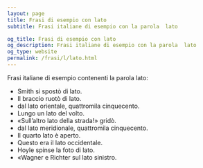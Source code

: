 ```yaml
---
layout: page
title: Frasi di esempio con lato 
subtitle: Frasi italiane di esempio con la parola  lato

og_title: Frasi di esempio con lato 
og_description: Frasi italiane di esempio con la parola  lato
og_type: website
permalink: /frasi/l/lato.html
---
```


Frasi italiane di esempio contenenti la parola lato:


- Smith si spostò di lato.
- Il braccio ruotò di lato.
- dal lato orientale, quattromila cinquecento.
- Lungo un lato del volto.
- «Sull’altro lato della strada!» gridò.
- dal lato meridionale, quattromila cinquecento.
- Il quarto lato è aperto.
- Questo era il lato occidentale.
- Hoyle spinse la foto di lato.
- «Wagner e Richter sul lato sinistro.

